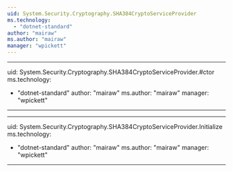 ```yaml
---
uid: System.Security.Cryptography.SHA384CryptoServiceProvider
ms.technology: 
  - "dotnet-standard"
author: "mairaw"
ms.author: "mairaw"
manager: "wpickett"
---
```


---
uid: System.Security.Cryptography.SHA384CryptoServiceProvider.#ctor
ms.technology: 
  - "dotnet-standard"
author: "mairaw"
ms.author: "mairaw"
manager: "wpickett"
---

---
uid: System.Security.Cryptography.SHA384CryptoServiceProvider.Initialize
ms.technology: 
  - "dotnet-standard"
author: "mairaw"
ms.author: "mairaw"
manager: "wpickett"
---
